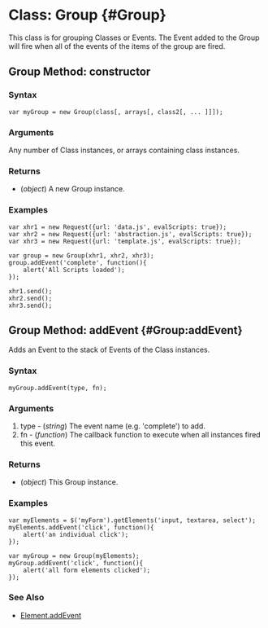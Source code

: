 Class: Group {#Group}
=====================

This class is for grouping Classes or Events. The Event added to the Group will fire when all of the events of the items of the group are fired.

Group Method: constructor
-------------------------

### Syntax

	var myGroup = new Group(class[, arrays[, class2[, ... ]]]);

### Arguments

Any number of Class instances, or arrays containing class instances.

### Returns

* (*object*) A new Group instance.

### Examples

	var xhr1 = new Request({url: 'data.js', evalScripts: true});
	var xhr2 = new Request({url: 'abstraction.js', evalScripts: true});
	var xhr3 = new Request({url: 'template.js', evalScripts: true});

	var group = new Group(xhr1, xhr2, xhr3);
	group.addEvent('complete', function(){
		alert('All Scripts loaded');
	});

	xhr1.send();
	xhr2.send();
	xhr3.send();



Group Method: addEvent {#Group:addEvent}
----------------------------------------

Adds an Event to the stack of Events of the Class instances.

### Syntax

	myGroup.addEvent(type, fn);

### Arguments

1. type - (*string*) The event name (e.g. 'complete') to add.
2. fn   - (*function*) The callback function to execute when all instances fired this event.

### Returns

* (*object*) This Group instance.

### Examples

	var myElements = $('myForm').getElements('input, textarea, select');
	myElements.addEvent('click', function(){
		alert('an individual click');
	});

	var myGroup = new Group(myElements);
	myGroup.addEvent('click', function(){
		alert('all form elements clicked');
	});



### See Also

* [Element.addEvent][]


[Element.addEvent]: /core/Element/Element.Event#Element:addEvent
